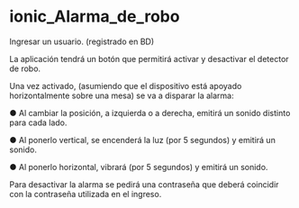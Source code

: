 # ionic_Alarma_de_robo

Ingresar un usuario. (registrado en BD)

La aplicación tendrá un botón que permitirá activar y desactivar el detector de robo.

Una vez activado, (asumiendo que el dispositivo está apoyado horizontalmente sobre una mesa) se va a
disparar la alarma:

● Al cambiar la posición, a izquierda o a derecha, emitirá un sonido distinto para cada lado.

● Al ponerlo vertical, se encenderá la luz (por 5 segundos) y emitirá un sonido.

● Al ponerlo horizontal, vibrará (por 5 segundos) y emitirá un sonido.

Para desactivar la alarma se pedirá una contraseña que deberá coincidir con la contraseña utilizada en el
ingreso.
